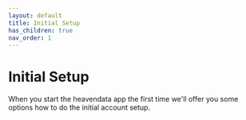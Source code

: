 ```yaml
---
layout: default
title: Initial Setup
has_children: true
nav_order: 1
---
```


# Initial Setup
When you start the heavendata app the first time we'll offer you some options how to do the initial account setup.